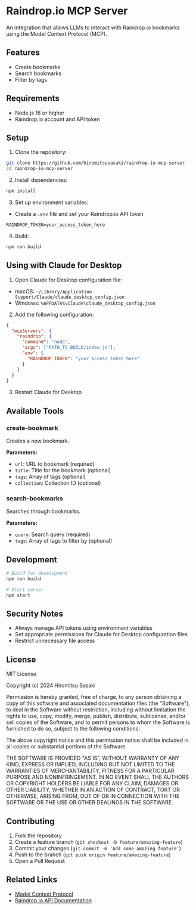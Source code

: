 # Raindrop.io MCP Server

An integration that allows LLMs to interact with Raindrop.io bookmarks using the Model Context Protocol (MCP).

## Features

- Create bookmarks
- Search bookmarks
- Filter by tags

## Requirements

- Node.js 16 or higher
- Raindrop.io account and API token

## Setup

1. Clone the repository:
```bash
git clone https://github.com/hiromitsusasaki/raindrop-io-mcp-server
cd raindrop-io-mcp-server
```

2. Install dependencies:
```bash
npm install
```

3. Set up environment variables:
- Create a `.env` file and set your Raindrop.io API token
```
RAINDROP_TOKEN=your_access_token_here
```

4. Build:
```bash
npm run build
```

## Using with Claude for Desktop

1. Open Claude for Desktop configuration file:
- macOS: `~/Library/Application Support/Claude/claude_desktop_config.json`
- Windows: `%APPDATA%\Claude\claude_desktop_config.json`

2. Add the following configuration:
```json
{
  "mcpServers": {
    "raindrop": {
      "command": "node",
      "args": ["PATH_TO_BUILD/index.js"],
      "env": {
        "RAINDROP_TOKEN": "your_access_token_here"
      }
    }
  }
}
```

3. Restart Claude for Desktop

## Available Tools

### create-bookmark
Creates a new bookmark.

**Parameters:**
- `url`: URL to bookmark (required)
- `title`: Title for the bookmark (optional)
- `tags`: Array of tags (optional)
- `collection`: Collection ID (optional)

### search-bookmarks
Searches through bookmarks.

**Parameters:**
- `query`: Search query (required)
- `tags`: Array of tags to filter by (optional)

## Development

```bash
# Build for development
npm run build

# Start server
npm start
```

## Security Notes

- Always manage API tokens using environment variables
- Set appropriate permissions for Claude for Desktop configuration files
- Restrict unnecessary file access

## License

MIT License

Copyright (c) 2024 Hiromitsu Sasaki

Permission is hereby granted, free of charge, to any person obtaining a copy
of this software and associated documentation files (the "Software"), to deal
in the Software without restriction, including without limitation the rights
to use, copy, modify, merge, publish, distribute, sublicense, and/or sell
copies of the Software, and to permit persons to whom the Software is
furnished to do so, subject to the following conditions:

The above copyright notice and this permission notice shall be included in all
copies or substantial portions of the Software.

THE SOFTWARE IS PROVIDED "AS IS", WITHOUT WARRANTY OF ANY KIND, EXPRESS OR
IMPLIED, INCLUDING BUT NOT LIMITED TO THE WARRANTIES OF MERCHANTABILITY,
FITNESS FOR A PARTICULAR PURPOSE AND NONINFRINGEMENT. IN NO EVENT SHALL THE
AUTHORS OR COPYRIGHT HOLDERS BE LIABLE FOR ANY CLAIM, DAMAGES OR OTHER
LIABILITY, WHETHER IN AN ACTION OF CONTRACT, TORT OR OTHERWISE, ARISING FROM,
OUT OF OR IN CONNECTION WITH THE SOFTWARE OR THE USE OR OTHER DEALINGS IN THE
SOFTWARE.

## Contributing

1. Fork the repository
2. Create a feature branch (`git checkout -b feature/amazing-feature`)
3. Commit your changes (`git commit -m 'Add some amazing feature'`)
4. Push to the branch (`git push origin feature/amazing-feature`)
5. Open a Pull Request

## Related Links

- [Model Context Protocol](https://modelcontextprotocol.io/)
- [Raindrop.io API Documentation](https://developer.raindrop.io/)
